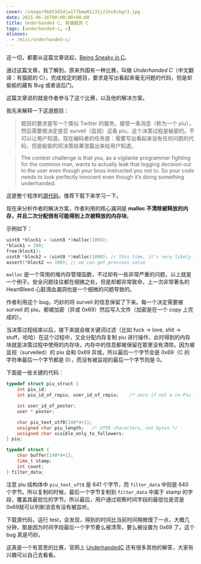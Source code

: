```yaml
---
cover: /image/9b85365djw1f7bmw01i31j21hc0zkgr3.jpg
date: 2015-06-16T00:00:00+08:00
title: Underhanded C, 有猫腻的 C
tags: [underhanded-c, c]
aliases:
  - /misc/underhanded-c/
---
```

这一切，都要从这篇文章说起，[Being Sneaky in C](http://www.codersnotes.com/notes/being-sneaky-in-c)。

通过这篇文章，我了解到，原来外国有一种比赛，叫做 *Underhanded C*（中文翻译：有猫腻的 C），完成规定的题目，要求是写出看起来毫无问题的代码，但是却偷偷的藏有 Bug 或者说后门。

这篇文章说的就是作者参与了这个比赛，以及他的解决方案。

<!--more-->

我先来解释一下这道题目：

>题目的要求是写一个类似 Twitter 的服务，接受一条消息（称为一个 piu），然后需要做决定是否 surveil（监视）这条 piu，这个决策过程是秘密的。不可以让用户知道。现在编码者的任务是：需要写出看起来没有任何问题的代码，但是偷偷的将决策结果泄露出来给用户知道。

>The contest challenge is that you, as a vigilante programmer fighting for the common man, wants to actually leak that logging decision out to the user even though your boss instructed you not to. So your code needs to look perfectly innocent even though it’s doing something underhanded.

这是整个程序的[源代码](http://www.underhanded-c.org/_p_26.html)，推荐下载下来学习一下。

现在来分析作者的解决方案，作者利用的核心漏洞是 **malloc 不清除被释放的内存，并且二次分配很有可能得到上次被释放的内存块**。

示例如下：

```c
uint8 *block1 = (uint8 *)malloc(1000);
*block1 = 100;
free(block1);
uint8 *block2 = (uint8 *)malloc(1000); // this time, it's very likely that block2 == block1
assert(*block2 == 100); // we can get previous value
```

`malloc` 是一个常用的堆内存管理函数，不过却有一些非常严重的问题，以上就是一个例子。安全问题往往都在细微之处，但是却都非常致命，上一次非常著名的 HeartBleed 心脏滴血漏洞也是一个细微的问题导致的。

作者利用这个 bug，巧妙的将 surveil 的信息保留了下来。每一个决定需要被 surveil 的 piu，都被加密（异或 0x69）然后写入文件（加密是在一个 copy 上完成的）。

当决策过程结束以后，接下来就会做关键词过滤（比如 fuck -> love, shit -> stuff，哈哈）在这个过程中，又会分配内存复制 piu 进行操作，此时得到的内存块就是决策过程中使用的内存块，内存中的信息都被保留在那里没有清除。因为被监视（surveiled）的 piu 会和 0x69 异或，所以最后一个字节会是 0x69（C 的字符串最后一个字节都是 0），而没有被监视的最后一个字节则是 0。

下面是一些关键的代码：

``` c
typedef struct piu_struct {
    int piu_id;
    int piu_id_of_repiu, user_id_of_repiu;    /* zero if not a re-Piu */

    int user_id_of_poster;
    user * poster;

    char piu_text_utf8[140*4+1];
    unsigned char piu_length;   /* UTF8 characters, not bytes */
    unsigned char visible_only_to_followers;
} piu;

typedef struct {
    char buffer[140*4+1];
    time_t stamp;
    int count;
} filter_data;
```

注意 piu 结构体中 `piu_text_uft8` 是 641 个字节，而 `filter_data` 中则是 640 个字节。所以复制的时候，最后一个字节复制到 `filter_data` 中属于 stamp 的字段，覆盖其最低位的字节。所以最后，用户通过观察时间字段的最低位是否是0x69就可以判断消息有没有被监听。

下载源代码，运行 test，会发现，得到的时间比当前时间稍微慢了一点，大概几分钟，那是因为时间字段最后一个字节要么被清零，要么被设置为 0x69 了。这个 bug 真是巧妙。

这真是一个有意思的比赛，官网上 [UnderhandedC](http://www.underhanded-c.org) 还有很多其他的解答，大家有兴趣可以自己去看看。
